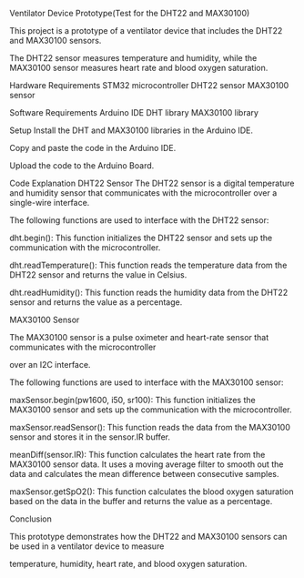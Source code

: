 Ventilator Device Prototype(Test for the DHT22 and MAX30100)

This project is a prototype of a ventilator device that includes the DHT22 and MAX30100 sensors.

The DHT22 sensor measures temperature and humidity, 
while the MAX30100 sensor measures heart rate and blood oxygen saturation.

Hardware Requirements
STM32 microcontroller
DHT22 sensor
MAX30100 sensor

Software Requirements
Arduino IDE
DHT library
MAX30100 library

Setup
Install the DHT and MAX30100 libraries in the Arduino IDE.

Copy and paste the code in the Arduino IDE.

Upload the code to the Arduino Board.

Code Explanation
DHT22 Sensor
The DHT22 sensor is a digital temperature and humidity sensor that communicates with the microcontroller 
over a single-wire interface.

The following functions are used to interface with the DHT22 sensor:

dht.begin(): This function initializes the DHT22 sensor and sets up the communication with the microcontroller.

dht.readTemperature(): This function reads the temperature data from the DHT22 sensor and returns the value in Celsius.

dht.readHumidity(): This function reads the humidity data from the DHT22 sensor and returns the value as a percentage.

MAX30100 Sensor

The MAX30100 sensor is a pulse oximeter and heart-rate sensor that communicates with the microcontroller 

over an I2C interface. 

The following functions are used to interface with the MAX30100 sensor:

maxSensor.begin(pw1600, i50, sr100): This function initializes the MAX30100 sensor and sets up the communication with the microcontroller.

maxSensor.readSensor(): This function reads the data from the MAX30100 sensor and stores it in the sensor.IR buffer.

meanDiff(sensor.IR): This function calculates the heart rate from the MAX30100 sensor data.
	It uses a moving average filter to smooth out the data and calculates the mean difference between consecutive samples.
	
maxSensor.getSpO2(): This function calculates the blood oxygen saturation based on the data in the buffer and returns the value as a percentage.

Conclusion

This prototype demonstrates how the DHT22 and MAX30100 sensors can be used in a ventilator device to measure 

temperature, humidity, heart rate, and blood oxygen saturation.